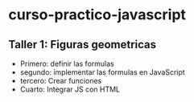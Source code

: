 # curso-practico-javascript

## Taller 1: Figuras geometricas

- Primero: definir las formulas
- segundo: implementar las formulas en JavaScript
- tercero: Crear funciones
- Cuarto: Integrar JS con HTML